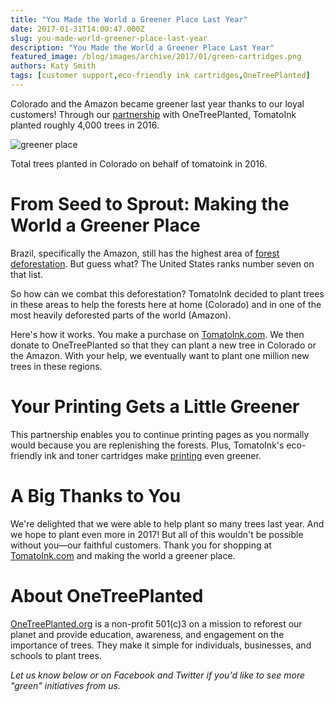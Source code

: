 ```yaml
---
title: "You Made the World a Greener Place Last Year"
date: 2017-01-31T14:00:47.000Z
slug: you-made-world-greener-place-last-year
description: "You Made the World a Greener Place Last Year"
featured_image: /blog/images/archive/2017/01/green-cartridges.png
authors: Katy Smith
tags: [customer support,eco-friendly ink cartridges,OneTreePlanted]
---
```


Colorado and the Amazon became greener last year thanks to our loyal customers! Through our [partnership](https://www.tomatoink.com) with OneTreePlanted, TomatoInk planted roughly 4,000 trees in 2016.

![greener place](/blog/images/archive/2017/01/TomatoInk_2016_Tree_Certificate.jpg)

Total trees planted in Colorado on behalf of tomatoink in 2016.

# From Seed to Sprout: Making the World a Greener Place

Brazil, specifically the Amazon, still has the highest area of [forest deforestation](https://www.tomatoink.com/blog/posts/how-to-stop-deforestation.html). But guess what? The United States ranks number seven on that list.

So how can we combat this deforestation? TomatoInk decided to plant trees in these areas to help the forests here at home (Colorado) and in one of the most heavily deforested parts of the world (Amazon).

Here's how it works. You make a purchase on [TomatoInk.com](https://www.tomatoink.com/). We then donate to OneTreePlanted so that they can plant a new tree in Colorado or the Amazon. With your help, we eventually want to plant one million new trees in these regions.

# Your Printing Gets a Little Greener

This partnership enables you to continue printing pages as you normally would because you are replenishing the forests. Plus, TomatoInk's eco-friendly ink and toner cartridges make [printing](https://www.tomatoink.com/environmentally-friendly-green-ink-and-toner-cartridges) even greener.

# A Big Thanks to You

We're delighted that we were able to help plant so many trees last year. And we hope to plant even more in 2017! But all of this wouldn't be possible without you—our faithful customers. Thank you for shopping at [TomatoInk.com](https://www.tomatoink.com/) and making the world a greener place.

# About OneTreePlanted

[OneTreePlanted.org](http://onetreeplanted.org/) is a non-profit 501(c)3 on a mission to reforest our planet and provide education, awareness, and engagement on the importance of trees. They make it simple for individuals, businesses, and schools to plant trees.

_Let us know below or on Facebook and Twitter if you'd like to see more "green" initiatives from us._
